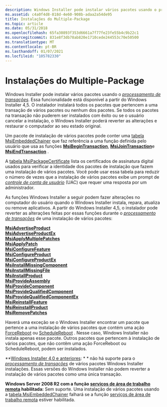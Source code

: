 ```yaml
---
description: Windows Installer pode instalar vários pacotes usando o processamento de transações.
ms.assetid: c4a0f4d8-818d-4e60-908b-adaa2a54de95
title: Instalações do Multiple-Package
ms.topic: article
ms.date: 05/31/2018
ms.openlocfilehash: 65fa30893f353d6661a7f77fe23fe55b4c9b22c1
ms.sourcegitcommit: 831e8f3db78ab820e1710cede244553c70e50500
ms.translationtype: MT
ms.contentlocale: pt-BR
ms.lasthandoff: 01/07/2021
ms.locfileid: "105782330"
---
```

# <a name="multiple-package-installations"></a>Instalações do Multiple-Package

Windows Installer pode instalar vários pacotes usando o [*processamento de transações*](t-gly.md). Essa funcionalidade está disponível a partir do Windows Installer 4,5. O instalador instalará todos os pacotes que pertencem a uma transação de vários pacotes ou nenhum dos pacotes. Se todos os pacotes na transação não puderem ser instalados com êxito ou se o usuário cancelar a instalação, o Windows Installer poderá reverter as alterações e restaurar o computador ao seu estado original.

Um pacote de instalação de vários pacotes pode conter uma [tabela MsiEmbeddedChainer](msiembeddedchainer-table.md) que faz referência a uma função definida pelo usuário que usa as funções [**MsiBeginTransaction**](/windows/desktop/api/Msi/nf-msi-msibegintransactiona), [**MsiJoinTransaction**](/windows/desktop/api/Msi/nf-msi-msijointransaction)e [**MsiEndTransaction**](/windows/desktop/api/Msi/nf-msi-msiendtransaction) .

A [tabela MsiPackageCertificate](msipackagecertificate-table.md) lista os certificados de assinatura digital usados para verificar a identidade dos pacotes de instalação que fazem uma instalação de vários pacotes. Você pode usar essa tabela para reduzir o número de vezes que a instalação de vários pacotes exibe um prompt de [*controle de conta de usuário*](u-gly.md) (UAC) que requer uma resposta por um administrador.

As funções Windows Installer a seguir podem fazer alterações no computador do usuário quando o Windows Installer instala, repara, atualiza ou remove aplicativos. A partir do Windows Installer 4,5, o instalador pode reverter as alterações feitas por essas funções durante o [*processamento de transações*](t-gly.md) de uma instalação de vários pacotes:

<dl>

[**MsiAdvertiseProduct**](/windows/desktop/api/Msi/nf-msi-msiadvertiseproducta)  
[**MsiAdvertiseProductEx**](/windows/desktop/api/Msi/nf-msi-msiadvertiseproductexa)  
[**MsiApplyMultiplePatches**](/windows/desktop/api/Msi/nf-msi-msiapplymultiplepatchesa)  
[**MsiApplyPatch**](/windows/desktop/api/Msi/nf-msi-msiapplypatcha)  
[**MsiConfigureFeature**](/windows/desktop/api/Msi/nf-msi-msiconfigurefeaturea)  
[**MsiConfigureProduct**](/windows/desktop/api/Msi/nf-msi-msiconfigureproducta)  
[**MsiConfigureProductEx**](/windows/desktop/api/Msi/nf-msi-msiconfigureproductexa)  
[**MsiInstallMissingComponent**](/windows/desktop/api/Msi/nf-msi-msiinstallmissingcomponenta)  
[**MsiInstallMissingFile**](/windows/desktop/api/Msi/nf-msi-msiinstallmissingfilea)  
[**MsiInstallProduct**](/windows/desktop/api/Msi/nf-msi-msiinstallproducta)  
[**MsiProvideAssembly**](/windows/desktop/api/Msi/nf-msi-msiprovideassemblya)  
[**MsiProvideComponent**](/windows/desktop/api/Msi/nf-msi-msiprovidecomponenta)  
[**MsiProvideQualifiedComponent**](/windows/desktop/api/Msi/nf-msi-msiprovidequalifiedcomponenta)  
[**MsiProvideQualifiedComponentEx**](/windows/desktop/api/Msi/nf-msi-msiprovidequalifiedcomponentexa)  
[**MsiReinstallFeature**](/windows/desktop/api/Msi/nf-msi-msireinstallfeaturea)  
[**MsiReinstallProduct**](/windows/desktop/api/Msi/nf-msi-msireinstallproducta)  
[**MsiRemovePatches**](/windows/desktop/api/Msi/nf-msi-msiremovepatchesa)  
</dl>

Haverá uma exceção se o Windows Installer encontrar um pacote que pertence a uma instalação de vários pacotes que contém uma ação [ForceReboot](forcereboot-action.md) ou [ScheduleReboot](schedulereboot-action.md) . Nesse caso, Windows Installer não instala apenas esse pacote. Outros pacotes que pertencem à instalação de vários pacotes, que não contêm uma ação ForceReboot ou ScheduleReboot, podem ser instalados.

**[Windows Installer 4,0 e anteriores](not-supported-in-windows-installer-4-0.md): * * não há suporte para o [*processamento de transações*](t-gly.md) de vários pacotes Windows Installer instalações. Essas versões do Windows Installer não podem reverter a instalação de vários pacotes como uma única transação.

**Windows Server 2008 R2 com a função [serviços de área de trabalho remota](../termserv/terminal-services-portal.md) habilitada:** Sem suporte. Uma instalação de vários pacotes usando a [tabela MsiEmbeddedChainer](msiembeddedchainer-table.md) falhará se a função [serviços de área de trabalho remota](../termserv/terminal-services-portal.md) estiver habilitada.

 

 
